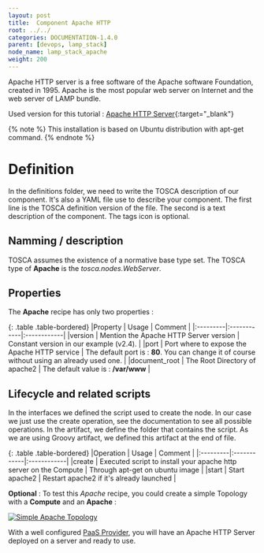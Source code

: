 ```yaml
---
layout: post
title:  Component Apache HTTP
root: ../../
categories: DOCUMENTATION-1.4.0
parent: [devops, lamp_stack]
node_name: lamp_stack_apache
weight: 200
---
```

Apache HTTP server is a free software of the Apache software Foundation, created in 1995. Apache is the most popular web server on Internet and the web server of LAMP bundle.

Used version for this tutorial : [Apache HTTP Server](https://github.com/alien4cloud/samples/tree/master/apache){:target="_blank"}

{% note %}
This installation is based on Ubuntu distribution with apt-get command.
{% endnote %}

# Definition

In the definitions folder, we need to write the TOSCA description of our component. It's also a YAML file use to describe your component. The first line is the TOSCA definition version of the file. The second is a text description of the component. The tags icon is optional.

## Namming / description

<div data-gist="https://gist.github.com/OresteVisari/fadc6e7504c804922f8d.js"></div>

TOSCA assumes the existence of a normative base type set. The TOSCA type of **Apache** is the *tosca.nodes.WebServer*.

## Properties

The **Apache** recipe has only two properties :

<div data-gist="https://gist.github.com/OresteVisari/050034534980988a21e1.js"></div>

{: .table .table-bordered}
|Property  | Usage | Comment |
|:---------|:------------|:------------|
|version  | Mention the Apache HTTP Server version | Constant version in our example (v2.4). |
|port  | Port where to expose the Apache HTTP service | The default port is : **80**. You can change it of course without using an already used one. |
|document_root | The Root Directory of apache2 | The default value is : **/var/www** |

## Lifecycle and related scripts

In the interfaces we defined the script used to create the node. In our case we just use the create operation, see the documentation to see all possible operations. In the artifact, we define the folder that contains the script. As we are using Groovy artifact, we defined this artifact at the end of file.

<div data-gist="https://gist.github.com/OresteVisari/34eac7137dbcf5a60c05.js"></div>

{: .table .table-bordered}
|Operation  | Usage | Comment |
|:---------|:------------|:------------|
|create  | Executed script to install your apache http server on the Compute | Through apt-get on ubuntu image |
|start | Start apache2 | Restart apache2 if it's already launched |

**Optional** : To test this *Apache* recipe, you could create a simple Topology with a **Compute** and an **Apache** :

[![Simple Apache Topology](../../images/developer_guide/small-apache-topology.png)](../../images/developer_guide/small-apache-topology.png)

With a well configured [PaaS Provider](#/documentation/1.4.0/orchestrators/cloudify3_driver/install_config.html), you will have an Apache HTTP Server deployed on a server and ready to use.
